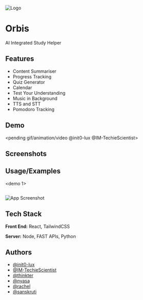 
![Logo](https://imgur.com/iLam9em)


# Orbis

AI Integrated Study Helper

## Features

- Content Summariser
- Progress Tracking
- Quiz Generator
- Calendar
- Test Your Understanding
- Music in Background
- TTS and STT
- Pomodoro Tracking

## Demo

<pending gif/animation/video @init0-lux @IM-TechieScientist>


## Screenshots



## Usage/Examples

<demo 1>
```prompt
```

![App Screenshot](https://via.placeholder.com/468x300?text=App+Screenshot+Here)


## Tech Stack

**Front End:** React, TailwindCSS

**Server:** Node, FAST APIs, Python


## Authors

- [@init0-lux](https://github.com/init0-lux)
- [@IM-TechieScientist](https://github.com/IM-TechieScientist)
- [@thinkter](https://github.com/thinkter)
- [@nyasa]()
- [@rachel]()
- [@sanskruti]()

